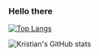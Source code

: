 ### Hello there

[![Top Langs](https://github-readme-stats.vercel.app/api/top-langs/?username=kjgarza&layout=compact)](https://github.com/anuraghazra/github-readme-stats)

![Kristian's GitHub stats](https://github-readme-stats.vercel.app/api?username=kjgarza&show_icons=true&theme=radical)




